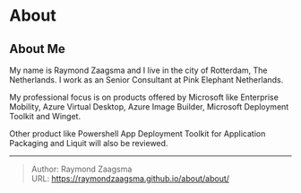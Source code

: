 # About


## About Me

My name is Raymond Zaagsma and I live in the city of Rotterdam, The Netherlands.
I work as an Senior Consultant at Pink Elephant Netherlands.

My professional focus is on products offered by Microsoft like Enterprise Mobility, Azure Virtual Desktop, Azure Image Builder, Microsoft Deployment Toolkit and Winget.

Other product like Powershell App Deployment Toolkit for Application Packaging and Liquit will also be reviewed.





---

> Author: Raymond Zaagsma  
> URL: https://raymondzaagsma.github.io/about/about/  

